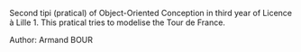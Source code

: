 Second tipi (pratical) of Object-Oriented Conception in third year of Licence à Lille 1.
This pratical tries to modelise the Tour de France.

Author: Armand BOUR